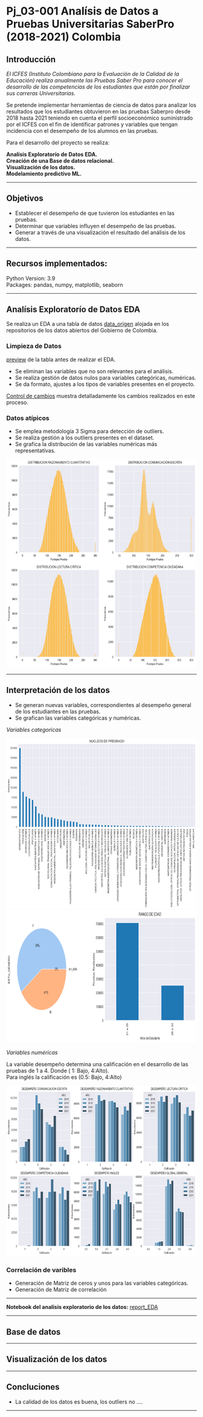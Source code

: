 #  <h1>  Pj_03-001 Analísis de Datos a Pruebas Universitarias SaberPro (2018-2021) Colombia</h1> 

## Introducción

*El ICFES (Instituto Colombiano para la Evaluación de la Calidad de la Educación) realiza anualmente las Pruebas Saber Pro para conocer el desarrollo de las competencias de los estudiantes que están por finalizar sus carreras Universitarias.*<br>

Se pretende implementar herramientas de ciencia de datos para analizar los resultados que los estudiantes obtuvieron en las pruebas Saberpro desde 2018 hasta 2021 teniendo en cuenta el perfil socioeconómico suministrado por el ICFES con el fin de identificar patrones y variables que tengan incidencia con el desempeño de los alumnos en las pruebas. <br>

Para el desarrollo del proyecto se realiza:

**Analísis Exploratorío de Datos EDA.**<br>
**Creación de una Base de datos relacional.**<br>
**Visualización de los datos.** <br>
**Modelamiento predictivo ML.** 
<hr>

## Objetivos

* Establecer el desempeño de que tuvieron los estudiantes en las pruebas.<br>
* Determinar que variables influyen el desempeño de las pruebas.<br>
* Generar a través de una visualización el  resultado del análisis de los datos.<br>


<hr>

## Recursos implementados:

Python Version: 3.9<br>
Packages: pandas, numpy,  matplotlib, seaborn
<hr>

##  Analísis Exploratorío de Datos EDA

Se realiza un EDA a una tabla de datos [data_origen](https://www.datos.gov.co/Educaci-n/Resultados-nicos-Saber-Pro/u37r-hjmu) alojada en los repositorios de los datos abiertos del Gobierno de Colombia. <br>


### Limpieza de Datos
[preview](https://github.com/jospinoponce/EDA_ResultadoPruebasUniversitariasSaberPro/blob/main/Dataset/preview.md) de la tabla antes de realizar el EDA. <br>
- Se eliminan  las variables que no son relevantes para el análisis.
- Se realiza gestión de datos nulos para variables categóricas, numéricas.
- Se da formato, ajustes a los tipos de variables presentes en el proyecto.<br> 

[Control de cambios](https://github.com/jospinoponce/EDA_ResultadoPruebasUniversitariasSaberPro/tree/main/Anexos/control_cambios) muestra detalladamente los cambios realizados en este proceso.
### Datos atípicos
- Se emplea metodología 3 Sigma para detección de outliers.
- Se realiza gestión a los outliers presentes en el dataset.
- Se grafica la distribución de las variables numéricas más representatívas.


<img src="Anexos/_src/image_1.png" width="750" height="550px"> 

<hr>

## Interpretación de los datos 
- Se generan nuevas variables, correspondientes al desempeño general de los estudiantes en las pruebas. 
- Se grafican las variables categóricas y numéricas.<br>



*Variables categoricas*

<img src="Anexos/_src/image_2.png" width="800" height="450px">
<img src="Anexos/_src/image_4.png" width="800" height="350px">


*Variables numéricas*

La variable desempeño determina una calificación en el desarrollo de las pruebas de 1 a 4. Donde ( 1: Bajo, 4:Alto).<br>
Para inglés  la calificación es (0.5: Bajo, 4:Alto)

<img src="Anexos/_src/image_6.png" width="800" height="450px">



### Correlación de varibles
- Generación de Matriz de ceros y unos para las variables categóricas. 
- Generación de Matriz de correlación

<hr>

**Notebook del analísis exploratorio de los datos:** [report_EDA](https://github.com/jospinoponce/EDA_ResultadoPruebasUniversitariasSaberPro/blob/main/report_EDA.ipynb)
<hr>

## Base de datos

<hr>

## Visualización de los datos
<hr>

## Concluciones
- La calidad de los datos es buena, los outliers no  .... 

<hr>
